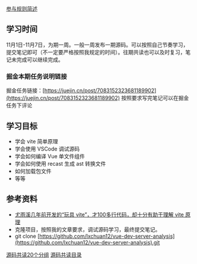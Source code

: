 [参与规则简述](https://www.yuque.com/go/doc/61386952?view=doc_embed)
## 学习时间
11月1日-11月7日，为期一周。一般一周发布一期源码。可以按照自己节奏学习，提交笔记即可（不一定要严格按照我规定的时间）。往期共读也可以及时复习，笔记未完成可以继续完成。

### 掘金本期任务说明链接

掘金任务链接：[https://juejin.cn/post/7083152323681189902](https://juejin.cn/post/7083152323681189902)
按照要求写完笔记可以在掘金任务下评论

## 学习目标

- 学会 vite 简单原理
- 学会使用 VSCode 调试源码
- 学会如何编译 Vue 单文件组件
- 学会如何使用 recast 生成 ast 转换文件
- 如何加载包文件
- 等等
## 参考资料

- [尤雨溪几年前开发的“玩具 vite”，才100多行代码，却十分有助于理解 vite 原理](https://juejin.cn/post/7021306258057592862)
- 克隆项目，按照我的文章要求，调试源码学习，最终提交笔记。
- git clone [https://github.com/lxchuan12/vue-dev-server-analysis](https://github.com/lxchuan12/vue-dev-server-analysis).git

[源码共读20个分组](https://www.yuque.com/go/doc/56866898?view=doc_embed)
[源码共读目录](https://www.yuque.com/go/doc/55657026?view=doc_embed)
